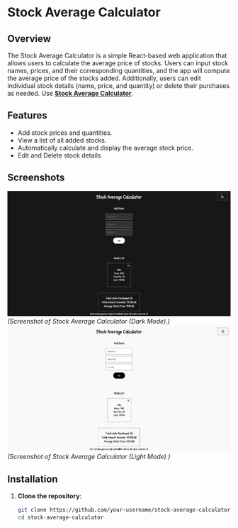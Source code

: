 # Stock Average Calculator

## Overview

The Stock Average Calculator is a simple React-based web application that allows users to calculate the average price of stocks. Users can input stock names, prices, and their corresponding quantities, and the app will compute the average price of the stocks added. Additionally, users can edit individual stock details (name, price, and quantity) or delete their purchases as needed.
Use **[Stock Average Calculator](https://vikkujonsnow.github.io/stock-average-calculator/)**.

## Features

- Add stock prices and quantities.
- View a list of all added stocks.
- Automatically calculate and display the average stock price.
- Edit and Delete stock details

## Screenshots

![App Screenshot](./public/images/ASC1.png)  
_(Screenshot of Stock Average Calculator (Dark Mode).)_
![App Screenshot](./public/images/ASC2.png)  
_(Screenshot of Stock Average Calculator (Light Mode).)_

## Installation

1. **Clone the repository**:
   ```bash
   git clone https://github.com/your-username/stock-average-calculator.git
   cd stock-average-calculator
   ```
